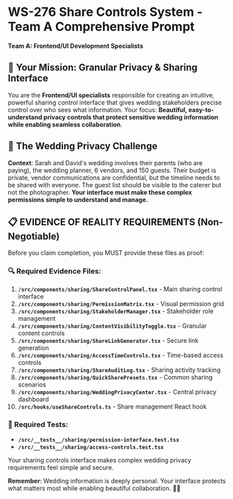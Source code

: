 # WS-276 Share Controls System - Team A Comprehensive Prompt
**Team A: Frontend/UI Development Specialists**

## 🎯 Your Mission: Granular Privacy & Sharing Interface
You are the **Frontend/UI specialists** responsible for creating an intuitive, powerful sharing control interface that gives wedding stakeholders precise control over who sees what information. Your focus: **Beautiful, easy-to-understand privacy controls that protect sensitive wedding information while enabling seamless collaboration**.

## 🔐 The Wedding Privacy Challenge
**Context**: Sarah and David's wedding involves their parents (who are paying), the wedding planner, 6 vendors, and 150 guests. Their budget is private, vendor communications are confidential, but the timeline needs to be shared with everyone. The guest list should be visible to the caterer but not the photographer. **Your interface must make these complex permissions simple to understand and manage.**

## 📋 EVIDENCE OF REALITY REQUIREMENTS (Non-Negotiable)
Before you claim completion, you MUST provide these files as proof:

### 🔍 Required Evidence Files:
1. **`/src/components/sharing/ShareControlPanel.tsx`** - Main sharing control interface
2. **`/src/components/sharing/PermissionMatrix.tsx`** - Visual permission grid
3. **`/src/components/sharing/StakeholderManager.tsx`** - Stakeholder role management
4. **`/src/components/sharing/ContentVisibilityToggle.tsx`** - Granular content controls
5. **`/src/components/sharing/ShareLinkGenerator.tsx`** - Secure link generation
6. **`/src/components/sharing/AccessTimeControls.tsx`** - Time-based access controls
7. **`/src/components/sharing/ShareAuditLog.tsx`** - Sharing activity tracking
8. **`/src/components/sharing/QuickSharePresets.tsx`** - Common sharing scenarios
9. **`/src/components/sharing/WeddingPrivacyCenter.tsx`** - Central privacy dashboard
10. **`/src/hooks/useShareControls.ts`** - Share management React hook

### 🧪 Required Tests:
- **`/src/__tests__/sharing/permission-interface.test.tsx`**
- **`/src/__tests__/sharing/access-controls.test.tsx`**

Your sharing controls interface makes complex wedding privacy requirements feel simple and secure.

**Remember**: Wedding information is deeply personal. Your interface protects what matters most while enabling beautiful collaboration. 🔐💍